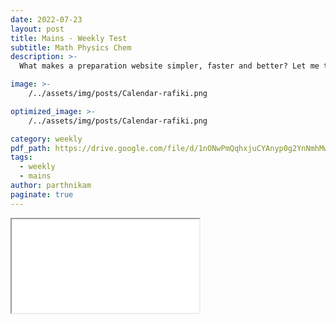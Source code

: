 ```yaml
---
date: 2022-07-23
layout: post
title: Mains - Weekly Test
subtitle: Math Physics Chem
description: >-
  What makes a preparation website simpler, faster and better? Let me tell you ... 

image: >-
    /../assets/img/posts/Calendar-rafiki.png

optimized_image: >-
    /../assets/img/posts/Calendar-rafiki.png

category: weekly 
pdf_path: https://drive.google.com/file/d/1nONwPmQqhxjuCYAnyp0g2YnNmhMwW272/preview?usp=drive_link
tags:
  - weekly
  - mains
author: parthnikam
paginate: true
---
```


<iframe class="embed-pdf" src="{{ page.pdf_path }}#toolbar=0" seamless="seamless" scrolling="no" style="overflow:hidden"></iframe>



